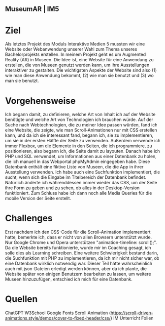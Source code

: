 ## MuseumAR | IM5

# Ziel
Als letztes Projekt des Moduls Interaktive Medien 5 mussten wir eine Website oder Webanwendung unserer Wahl zum Thema unseres Bachelorprojekts erstellen. In meinem Projekt geht es um Augmented Reality (AR) in Museen. Die Idee ist, eine Website für eine Anwendung zu erstellen, die von Museen genutzt werden kann, um ihre Ausstellungen interaktiver zu gestalten. Die wichtigsten Aspekte der Website sind also (1) wie man diese Anwendung bekommt, (2) wie man sie benutzt und (3) wo man sie benutzt.

# Vorgehensweise
Ich begann damit, zu definieren, welche Art von Inhalt ich auf der Website benötigte und welche Art von Technologien ich brauchen würde. Auf der Suche nach Webtechnologien, die zu meiner Idee passen würden, fand ich eine Website, die zeigte, wie man Scroll-Animationen nur mit CSS erstellen kann, und da ich sie interessant fand, begann ich, sie zu implementieren, um sie in der ersten Hälfte der Seite zu verwenden. Außerdem verwende ich immer Flexbox, um die Elemente in den Seiten, die ich programmiere, zu positionieren, also begann ich, die Seite damit zu layouten.
Danach habe ich PHP und SQL verwendet, um Informationen aus einer Datenbank zu holen, die ich manuell in das Webportal phpMyAdmin eingegeben habe. Diese Datenbank enthält eine fiktive Liste von Museen, die die App in ihrer Ausstellung verwenden. Ich habe auch eine Suchfunktion implementiert, die sucht, wenn sich die Eingabe im Titelbereich der Datenbank befindet.
Natürlich änderte ich währenddessen immer wieder das CSS, um der Seite ihre Form zu geben und zu sehen, ob alles in der Desktop-Version funktioniert. Zum Schluss habe ich dann noch alle Media Queries für die mobile Version der Seite erstellt.

# Challenges
Erst nachdem ich den CSS-Code für die Scroll-Animation implementiert hatte, bemerkte ich, dass er nicht von allen Browsern unterstützt wurde. Nur Google Chrome und Opera unterstützen "animation-timeline: scroll();". Da die Website bereits funktionierte, wurde mir im Coaching gesagt, ich solle dies als Learning schreiben. Eine weitere Schwierigkeit bestand darin, die Suchfunktion mit PHP zu implementieren, da ich mir nicht sicher war, ob eine Datenbank wirklich notwendig war. Dieser Teil hätte wahrscheinlich auch mit json-Dateien erledigt werden können, aber da ich plante, die Website später von einigen Benutzern bearbeiten zu lassen, um weitere Museen hinzuzufügen, entschied ich mich für eine Datenbank.

# Quellen
ChatGPT
W3School
Google Fonts
Scroll Animation (https://scroll-driven-animations.style/demos/cover-to-fixed-header/css/)
IM Unterricht Folien
